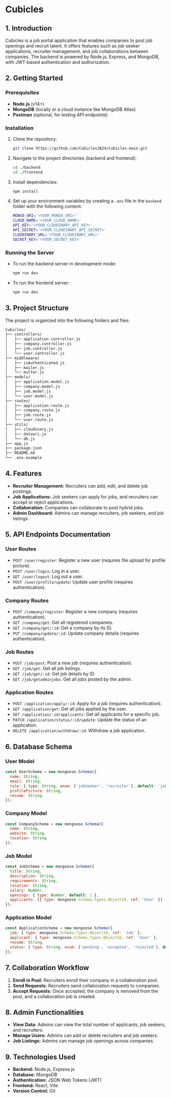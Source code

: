 # Cubicles

## 1. Introduction

Cubicles is a job portal application that enables companies to post job openings and recruit talent. It offers features such as job seeker applications, recruiter management, and job collaborations between companies. The backend is powered by Node.js, Express, and MongoDB, with JWT-based authentication and authorization.

## 2. Getting Started

### Prerequisites

- **Node.js** (v14+)
- **MongoDB** (locally or a cloud instance like MongoDB Atlas)
- **Postman** (optional, for testing API endpoints)

### Installation

1. Clone the repository:

    ```bash
    git clone https://github.com/Cubicles2024/Cubicles-main.git
    ```

2. Navigate to the project directories (backend and frontend):

    ```bash
    cd ./backend
    cd ./frontend
    ```

3. Install dependencies:

    ```bash
    npm install
    ```

4. Set up your environment variables by creating a `.env` file in the `backend` folder with the following content:

    ```bash
    MONGO_URI='<YOUR_MONGO_URI>'
    CLOUD_NAME='<YOUR_CLOUD_NAME>'
    API_KEY='<YOUR_CLOUDINARY_API_KEY>'
    API_SECRET='<YOUR_CLOUDINARY_API_SECRET>'
    CLOUDINARY_URL='<YOUR_CLOUDINARY_URL>'
    SECRET_KEY='<YOUR_SECRET_KEY>'
    ```

### Running the Server

- To run the backend server in development mode:

    ```bash
    npm run dev
    ```

- To run the frontend server:

    ```bash
    npm run dev
    ```

## 3. Project Structure

The project is organized into the following folders and files:

```bash
Cubicles/
├── controllers/
│   ├── application.controller.js
│   ├── company.controller.js
│   ├── job.controller.js
│   └── user.controller.js
├── middleware/
│   ├── isAuthenticated.js
│   ├── mailer.js
│   └── multer.js
├── models/
│   ├── application.model.js
│   ├── company.model.js
│   ├── job.model.js
│   └── user.model.js
├── routes/
│   ├── application.route.js
│   ├── company.route.js
│   ├── job.route.js
│   └── user.route.js
├── utils/
│   ├── cloudinary.js
│   ├── datauri.js
│   └── db.js
├── app.js
├── package.json
├── README.md
└── .env.example
```

## 4. Features

- **Recruiter Management:** Recruiters can add, edit, and delete job postings.
- **Job Applications:** Job seekers can apply for jobs, and recruiters can accept or reject applications.
- **Collaboration:** Companies can collaborate to post hybrid jobs.
- **Admin Dashboard:** Admins can manage recruiters, job seekers, and job listings.

## 5. API Endpoints Documentation

### User Routes

- `POST /user/register`: Register a new user (requires file upload for profile picture).
- `POST /user/login`: Log in a user.
- `GET /user/logout`: Log out a user.
- `POST /user/profile/update`: Update user profile (requires authentication).

### Company Routes

- `POST /company/register`: Register a new company (requires authentication).
- `GET /company/get`: Get all registered companies.
- `GET /company/get/:id`: Get a company by its ID.
- `PUT /company/update/:id`: Update company details (requires authentication).

### Job Routes

- `POST /job/post`: Post a new job (requires authentication).
- `GET /job/get`: Get all job listings.
- `GET /job/get/:id`: Get job details by ID.
- `GET /job/getadminjobs`: Get all jobs posted by the admin.

### Application Routes

- `POST /application/apply/:id`: Apply for a job (requires authentication).
- `GET /application/get`: Get all jobs applied by the user.
- `GET /application/:id/applicants`: Get all applicants for a specific job.
- `PATCH /application/status/:id/update`: Update the status of an application.
- `DELETE /application/withdraw/:id`: Withdraw a job application.

## 6. Database Schema

### User Model

```javascript
const UserSchema = new mongoose.Schema({
  name: String,
  email: String,
  role: { type: String, enum: ['jobSeeker', 'recruiter'], default: 'jobSeeker' },
  profilePicture: String,
  resume: String
});
```

### Company Model

```javascript
const CompanySchema = new mongoose.Schema({
  name: String,
  website: String,
  location: String
});
```

### Job Model

```javascript
const JobSchema = new mongoose.Schema({
  title: String,
  description: String,
  requirements: String,
  location: String,
  salary: Number,
  openings: { type: Number, default: 1 },
  applicants: [{ type: mongoose.Schema.Types.ObjectId, ref: 'User' }]
});
```

### Application Model

```javascript
const ApplicationSchema = new mongoose.Schema({
  job: { type: mongoose.Schema.Types.ObjectId, ref: 'Job' },
  applicant: { type: mongoose.Schema.Types.ObjectId, ref: 'User' },
  resume: String,
  status: { type: String, enum: ['pending', 'accepted', 'rejected'], default: 'pending' }
});
```

## 7. Collaboration Workflow

1. **Enroll in Pool:** Recruiters enroll their company in a collaboration pool.
2. **Send Requests:** Recruiters send collaboration requests to companies.
3. **Accept Requests:** Once accepted, the company is removed from the pool, and a collaboration job is created.

## 8. Admin Functionalities

- **View Data:** Admins can view the total number of applicants, job seekers, and recruiters.
- **Manage Users:** Admins can add or delete recruiters and job seekers.
- **Job Listings:** Admins can manage job openings across companies.

## 9. Technologies Used

- **Backend:** Node.js, Express.js
- **Database:** MongoDB
- **Authentication:** JSON Web Tokens (JWT)
- **Frontend:** React, Vite
- **Version Control:** Git
